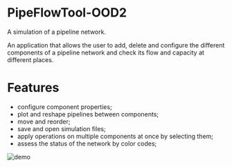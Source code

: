 # PipeFlowTool-OOD2
A simulation of a pipeline network.

An application that allows the user to add, delete and configure the different components of a pipeline network and check its flow and capacity at different places.

# Features

- configure component properties;
- plot and reshape pipelines between components;
- move and reorder;
- save and open simulation files;
- apply operations on multiple components at once by selecting them;
- assess the status of the network by color codes;

![demo](https://cloud.githubusercontent.com/assets/10689151/22399055/97ac04d2-e594-11e6-9599-be8e32d5508a.png)
